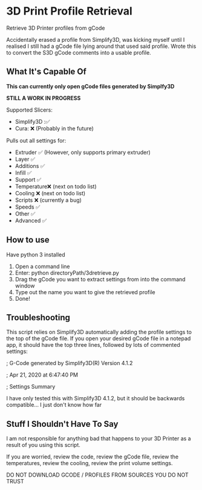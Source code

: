 # 3D Print Profile Retrieval
Retrieve 3D Printer profiles from gCode

Accidentally erased a profile from Simplify3D, was kicking myself until I realised I still had a gCode file lying around that used said profile. Wrote this to convert the S3D gCode comments into a usable profile.

## What It's Capable Of

**This can currently only open gCode files generated by Simplfy3D**

**STILL A WORK IN PROGRESS**

Supported Slicers:
   * Simplify3D :✅
   * Cura:       ❌ (Probably in the future)

Pulls out all settings for:
   * Extruder   ✅ (However, only supports primary extruder)
   * Layer      ✅
   * Additions  ✅
   * Infill     ✅
   * Support    ✅
   * Temperature❌ (next on todo list)
   * Cooling    ❌ (next on todo list)
   * Scripts    ❌ (currently a bug)
   * Speeds     ✅
   * Other      ✅
   * Advanced   ✅ 
   
## How to use
Have python 3 installed

1. Open a command line
2. Enter: python directoryPath/3dretrieve.py
3. Drag the gCode you want to extract settings from into the command window
4. Type out the name you want to give the retrieved profile
5. Done!

## Troubleshooting
This script relies on Simplify3D automatically adding the profile settings to the top of the gCode file. If you open your desired gCode file in a notepad app, it should have the top three lines, followed by lots of commented settings:

; G-Code generated by Simplify3D(R) Version 4.1.2

; Apr 21, 2020 at 6:47:40 PM

; Settings Summary


I have only tested this with Simplify3D 4.1.2, but it should be backwards compatible... I just don't know how far

## Stuff I Shouldn't Have To Say
I am not responsible for anything bad that happens to your 3D Printer as a result of you using this script.

If you are worried, review the code, review the gCode file, review the temperatures, review the cooling, review the print volume settings.

DO NOT DOWNLOAD GCODE / PROFILES FROM SOURCES YOU DO NOT TRUST
